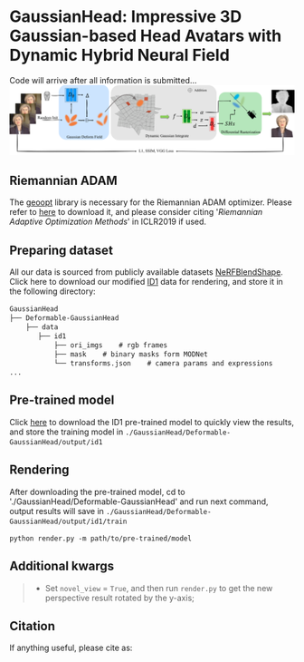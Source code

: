 # GaussianHead: Impressive 3D Gaussian-based Head Avatars with Dynamic Hybrid Neural Field
Code will arrive after all information is submitted...
![](assets/overview.png)

## Riemannian ADAM
The [geoopt](https://github.com/geoopt/geoopt) library is necessary for the Riemannian ADAM optimizer. Please refer to [here](https://github.com/geoopt/geoopt) to download it, and please consider citing '*Riemannian Adaptive Optimization Methods*' in ICLR2019 if used.

## Preparing dataset
All our data is sourced from publicly available datasets [NeRFBlendShape](https://drive.google.com/drive/folders/1OiUvo7vHekVpy67Nuxnh3EuJQo7hlSq1?usp=sharing). Click here to download our modified [ID1]() data for rendering, and store it in the following directory:

```
GaussianHead
├── Deformable-GaussianHead
    ├── data
       ├── id1
           ├── ori_imgs    # rgb frames
           ├── mask    # binary masks form MODNet
           └── transforms.json    # camera params and expressions
...
```

## Pre-trained model
Click [here]() to download the ID1 pre-trained model to quickly view the results, and store the training model in `./GaussianHead/Deformable-GaussianHead/output/id1`

## Rendering
After downloading the pre-trained model, cd to './GaussianHead/Deformable-GaussianHead' and run next command, output results will save in `./GaussianHead/Deformable-GaussianHead/output/id1/train`
```
python render.py -m path/to/pre-trained/model
```

## Additional kwargs
>- Set `novel_view` = `True`, and then run  `render.py` to get the new perspective result rotated by the y-axis; 

## Citation
If anything useful, please cite as:

